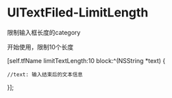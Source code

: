 # UITextFiled-LimitLength
限制输入框长度的category

开始使用，限制10个长度

[self.tfName limitTextLength:10 block:^(NSString *text) {

    //text: 输入结束后的文本信息
    
}];


